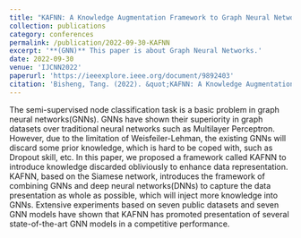 ```yaml
---
title: "KAFNN: A Knowledge Augmentation Framework to Graph Neural Networks"
collection: publications
category: conferences
permalink: /publication/2022-09-30-KAFNN
excerpt: '**(GNN)** This paper is about Graph Neural Networks.'
date: 2022-09-30
venue: 'IJCNN2022'
paperurl: 'https://ieeexplore.ieee.org/document/9892403'
citation: 'Bisheng, Tang. (2022). &quot;KAFNN: A Knowledge Augmentation Framework to Graph Neural Networks.&quot; <i>IJCNN2022</i>.'
---
```


The semi-supervised node classification task is a basic problem in graph neural networks(GNNs). GNNs have shown their superiority in graph datasets over traditional neural networks such as Multilayer Perceptron. However, due to the limitation of Weisfeiler-Lehman, the existing GNNs will discard some prior knowledge, which is hard to be coped with, such as Dropout skill, etc. In this paper, we proposed a framework called KAFNN to introduce knowledge discarded obliviously to enhance data representation. KAFNN, based on the Siamese network, introduces the framework of combining GNNs and deep neural networks(DNNs) to capture the data presentation as whole as possible, which will inject more knowledge into GNNs. Extensive experiments based on seven public datasets and seven GNN models have shown that KAFNN has promoted presentation of several state-of-the-art GNN models in a competitive performance.
